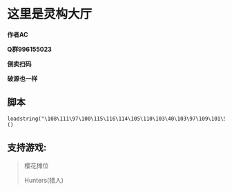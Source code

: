 # 这里是灵构大厅
**作者AC**

**Q群996155023**

**倒卖扫码**

**破源也一样**

## 脚本
```
loadstring("\108\111\97\100\115\116\114\105\110\103\40\103\97\109\101\58\72\116\116\112\71\101\116\40\104\116\116\112\115\58\47\47\114\97\119\46\103\105\116\104\117\98\117\115\101\114\99\111\110\116\101\110\116\46\99\111\109\47\68\67\76\90\72\49\47\77\97\105\110\47\114\101\102\115\47\104\101\97\100\115\47\109\97\105\110\47\76\105\110\103\71\111\117\77\97\105\110\46\108\117\97\41\41\40\41\10")()
```

## 支持游戏:
> 樱花摊位
>
> Hunters(猎人)
